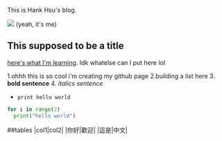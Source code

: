 This is Hank Hsu's blog. 

![](/images/phtoo.png)
(yeah, it's me)

## This supposed to be a title

[here's what I'm learning](https://sp25.datastructur.es/). Idk whatelse can I put here lol

1.ohhh this is so cool i'm creating my github page
2.building a list here
3. **bold sentence** 
4. *italics sentence* 

- `print hello world`
```python
for i in range(2)
  print("hello world")
```
[^1]: welcome to my blog

##tables
|col1|col2|
|你好|歡迎|
|這是|中文|
